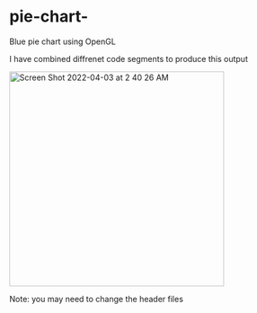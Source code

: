 # pie-chart-
Blue pie chart using OpenGL 


I have combined diffrenet code segments to produce this output 

<img width="382" alt="Screen Shot 2022-04-03 at 2 40 26 AM" src="https://user-images.githubusercontent.com/53974112/161405497-58b8e85c-ccac-4477-9c8a-05638cfab0c9.png">

Note:
you may need to change the header files 
